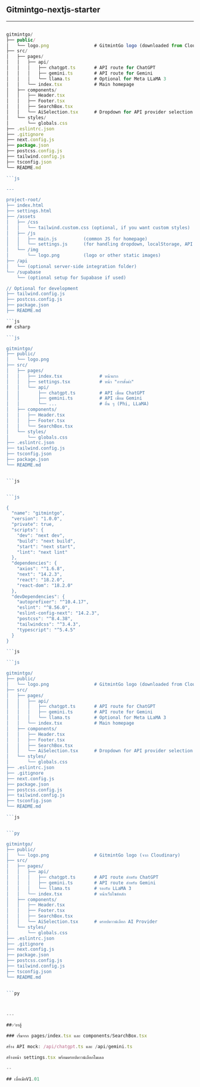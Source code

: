 ## Gitmintgo-nextjs-starter
---
```js

gitmintgo/
├── public/
│   └── logo.png                 # GitmintGo logo (downloaded from Cloudinary)
├── src/
│   ├── pages/
│   │   ├── api/
│   │   │   ├── chatgpt.ts       # API route for ChatGPT
│   │   │   ├── gemini.ts        # API route for Gemini
│   │   │   └── llama.ts         # Optional for Meta LLaMA 3
│   │   └── index.tsx            # Main homepage
│   ├── components/
│   │   ├── Header.tsx
│   │   ├── Footer.tsx
│   │   ├── SearchBox.tsx
│   │   └── AiSelection.tsx      # Dropdown for API provider selection
│   └── styles/
│       └── globals.css
├── .eslintrc.json
├── .gitignore
├── next.config.js
├── package.json
├── postcss.config.js
├── tailwind.config.js
├── tsconfig.json
└── README.md

```js

---

project-root/
├── index.html
├── settings.html
├── /assets
│   ├── /css
│   │   └── tailwind.custom.css (optional, if you want custom styles)
│   ├── /js
│   │   ├── main.js          (common JS for homepage)
│   │   └── settings.js      (for handling dropdown, localStorage, API logic)
│   └── /img
│       └── logo.png         (logo or other static images)
├── /api
│   └── (optional server-side integration folder)
└── /supabase
    └── (optional setup for Supabase if used)

// Optional for development
├── tailwind.config.js
├── postcss.config.js
├── package.json
├── README.md

```js
## csharp

```js

gitmintgo/
├── public/
│   └── logo.png
├── src/
│   ├── pages/
│   │   ├── index.tsx              # หน้าแรก
│   │   ├── settings.tsx           # หน้า "การตั้งค่า"
│   │   └── api/
│   │       ├── chatgpt.ts         # API เชื่อม ChatGPT
│   │       ├── gemini.ts          # API เชื่อม Gemini
│   │       └── ...                # อื่น ๆ (Phi, LLaMA)
│   ├── components/
│   │   ├── Header.tsx
│   │   ├── Footer.tsx
│   │   └── SearchBox.tsx
│   └── styles/
│       └── globals.css
├── .eslintrc.json
├── tailwind.config.js
├── tsconfig.json
├── package.json
└── README.md


```js


```js

{
  "name": "gitmintgo",
  "version": "1.0.0",
  "private": true,
  "scripts": {
    "dev": "next dev",
    "build": "next build",
    "start": "next start",
    "lint": "next lint"
  },
  "dependencies": {
    "axios": "^1.6.8",
    "next": "14.2.3",
    "react": "18.2.0",
    "react-dom": "18.2.0"
  },
  "devDependencies": {
    "autoprefixer": "^10.4.17",
    "eslint": "^8.56.0",
    "eslint-config-next": "14.2.3",
    "postcss": "^8.4.38",
    "tailwindcss": "^3.4.3",
    "typescript": "^5.4.5"
  }
}

```js

```js

gitmintgo/
├── public/
│   └── logo.png                 # GitmintGo logo (downloaded from Cloudinary)
├── src/
│   ├── pages/
│   │   ├── api/
│   │   │   ├── chatgpt.ts       # API route for ChatGPT
│   │   │   ├── gemini.ts        # API route for Gemini
│   │   │   └── llama.ts         # Optional for Meta LLaMA 3
│   │   └── index.tsx            # Main homepage
│   ├── components/
│   │   ├── Header.tsx
│   │   ├── Footer.tsx
│   │   ├── SearchBox.tsx
│   │   └── AiSelection.tsx      # Dropdown for API provider selection
│   └── styles/
│       └── globals.css
├── .eslintrc.json
├── .gitignore
├── next.config.js
├── package.json
├── postcss.config.js
├── tailwind.config.js
├── tsconfig.json
└── README.md

```js


```py

gitmintgo/
├── public/
│   └── logo.png                 # GitmintGo logo (จาก Cloudinary)
├── src/
│   ├── pages/
│   │   ├── api/
│   │   │   ├── chatgpt.ts       # API route สำหรับ ChatGPT
│   │   │   ├── gemini.ts        # API route สำหรับ Gemini
│   │   │   └── llama.ts         # รองรับ LLaMA 3
│   │   └── index.tsx            # หน้าเว็บไซต์หลัก
│   ├── components/
│   │   ├── Header.tsx
│   │   ├── Footer.tsx
│   │   ├── SearchBox.tsx
│   │   └── AiSelection.tsx      # ดรอปดาวน์เลือก AI Provider
│   └── styles/
│       └── globals.css
├── .eslintrc.json
├── .gitignore
├── next.config.js
├── package.json
├── postcss.config.js
├── tailwind.config.js
├── tsconfig.json
└── README.md


```py



---

##✅ยาฮู้

### เริ่มจาก pages/index.tsx และ components/SearchBox.tsx

สร้าง API mock: /api/chatgpt.ts และ /api/gemini.ts

สร้างหน้า settings.tsx พร้อมดรอปดาวน์เลือกโมเดล

--

## เบื่อเมียV1.01

